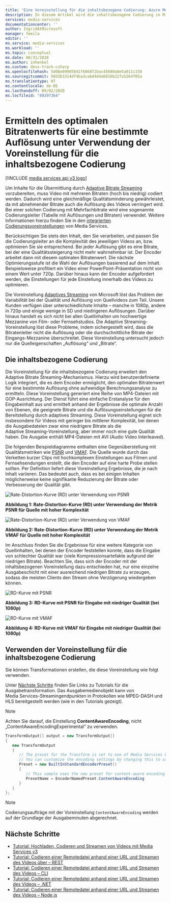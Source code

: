 ```yaml
---
title: 'Eine Voreinstellung für die inhaltsbezogene Codierung: Azure Media Services'
description: In diesem Artikel wird die inhaltsbezogene Codierung in Microsoft Azure Media Services v3 erläutert.
services: media-services
documentationcenter: ''
author: IngridAtMicrosoft
manager: femila
editor: ''
ms.service: media-services
ms.workload: ''
ms.topic: conceptual
ms.date: 08/31/2020
ms.author: inhenkel
ms.custom: devx-track-csharp
ms.openlocfilehash: 5d08e09905841f6068f2bac45680a8e5a011c158
ms.sourcegitcommit: 58d3b3314df4ba3cabd4d4a6016b22fa5264f05a
ms.translationtype: HT
ms.contentlocale: de-DE
ms.lasthandoff: 09/02/2020
ms.locfileid: "89297364"
---
```

# <a name="use-the-content-aware-encoding-preset-to-find-the-optimal-bitrate-value-for-a-given-resolution"></a>Ermitteln des optimalen Bitratenwerts für eine bestimmte Auflösung unter Verwendung der Voreinstellung für die inhaltsbezogene Codierung

[!INCLUDE [media services api v3 logo](./includes/v3-hr.md)]

Um Inhalte für die Übermittlung durch [Adaptive Bitrate Streaming](https://en.wikipedia.org/wiki/Adaptive_bitrate_streaming) vorzubereiten, muss Video mit mehreren Bitraten (hoch bis niedrig) codiert werden. Dadurch wird eine gleichmäßige Qualitätsminderung gewährleistet, da mit abnehmender Bitrate auch die Auflösung des Videos verringert wird. Bei einer solchen Codierung mit Mehrfachbitrate wird eine sogenannte Codierungsleiter (Tabelle mit Auflösungen und Bitraten) verwendet. Weitere Informationen hierzu finden Sie in den [integrierten Codierungsvoreinstellungen](/rest/api/media/transforms/createorupdate#encodernamedpreset) von Media Services.

Berücksichtigen Sie stets den Inhalt, den Sie verarbeiten, und passen Sie die Codierungsleiter an die Komplexität des jeweiligen Videos an, bzw. optimieren Sie sie entsprechend. Bei jeder Auflösung gibt es eine Bitrate, bei der eine Qualitätssteigerung nicht mehr wahrnehmbar ist. Der Encoder arbeitet dann mit diesem optimalen Bitratenwert. Die nächste Optimierungsstufe ist die Wahl der Auflösungen basierend auf dem Inhalt. Beispielsweise profitiert ein Video einer PowerPoint-Präsentation nicht von einem Wert unter 720p. Darüber hinaus kann der Encoder aufgefordert werden, die Einstellungen für jede Einstellung innerhalb des Videos zu optimieren. 

Die Voreinstellung [Adaptives Streaming](autogen-bitrate-ladder.md) von Microsoft löst das Problem der Variabilität bei der Qualität und Auflösung von Quellvideos zum Teil. Unsere Kunden verfügen über unterschiedlichste Inhalte – manche in 1080p, andere in 720p und einige wenige in SD und niedrigeren Auflösungen. Darüber hinaus handelt es sich nicht bei allen Quellinhalten um hochwertige Mezzanine von Film- oder Fernsehstudios. Die Adaptive Streaming-Voreinstellung löst diese Probleme, indem sichergestellt wird, dass die Bitratenleiter nicht die Auflösung oder die durchschnittliche Bitrate der Eingangs-Mezzanine überschreitet. Diese Voreinstellung untersucht jedoch nur die Quelleigenschaften „Auflösung“ und „Bitrate“.

## <a name="the-content-aware-encoding"></a>Die inhaltsbezogene Codierung 

Die Voreinstellung für die inhaltsbezogene Codierung erweitert den Adaptive Bitrate Streaming-Mechanismus. Hierzu wird benutzerdefinierte Logik integriert, die es dem Encoder ermöglicht, den optimalen Bitratenwert für eine bestimmte Auflösung ohne aufwendige Berechnungsanalyse zu ermitteln. Diese Voreinstellung generiert eine Reihe von MP4-Dateien mit GOP-Ausrichtung. Der Dienst führt eine einfache Erstanalyse für den Eingabeinhalt aus und ermittelt anhand der Ergebnisse die optimale Anzahl von Ebenen, die geeignete Bitrate und die Auflösungseinstellungen für die Bereitstellung durch adaptives Streaming. Diese Voreinstellung eignet sich insbesondere für Videos mit geringer bis mittlerer Komplexität, bei denen die Ausgabedateien zwar eine niedrigere Bitrate als die Adaptive Streaming-Voreinstellung, aber immer noch eine gute Qualität haben. Die Ausgabe enthält MP4-Dateien mit AVI (Audio Video Interleaved).

Die folgenden Beispieldiagramme enthalten eine Gegenüberstellung mit Qualitätsmetriken wie [PSNR](https://en.wikipedia.org/wiki/Peak_signal-to-noise_ratio) und [VMAF](https://en.wikipedia.org/wiki/Video_Multimethod_Assessment_Fusion). Die Quelle wurde durch das Verketten kurzer Clips mit hochkomplexen Einstellungen aus Filmen und Fernsehsendungen erstellt, die den Encoder auf eine harte Probe stellen sollten. Per Definition liefert diese Voreinstellung Ergebnisse, die je nach Inhalt variieren. Das bedeutet auch, dass es bei einigen Inhalten möglicherweise keine signifikante Reduzierung der Bitrate oder Verbesserung der Qualität gibt.

![Rate-Distortion-Kurve (RD) unter Verwendung von PSNR](media/content-aware-encoding/msrv1.png)

**Abbildung 1: Rate-Distortion-Kurve (RD) unter Verwendung der Metrik PSNR für Quelle mit hoher Komplexität**

![Rate-Distortion-Kurve (RD) unter Verwendung von VMAF](media/content-aware-encoding/msrv2.png)

**Abbildung 2: Rate-Distortion-Kurve (RD) unter Verwendung der Metrik VMAF für Quelle mit hoher Komplexität**

Im Anschluss finden Sie die Ergebnisse für eine weitere Kategorie von Quellinhalten, bei denen der Encoder feststellen konnte, dass die Eingabe von schlechter Qualität war (viele Kompressionsartefakte aufgrund der niedrigen Bitrate). Beachten Sie, dass sich der Encoder mit der inhaltsbezogenen Voreinstellung dazu entschieden hat, nur eine einzelne Ausgabeschicht mit einer ausreichend niedrigen Bitrate zu erzeugen, sodass die meisten Clients den Stream ohne Verzögerung wiedergeben können.

![RD-Kurve mit PSNR](media/content-aware-encoding/msrv3.png)

**Abbildung 3: RD-Kurve mit PSNR für Eingabe mit niedriger Qualität (bei 1080p)**

![RD-Kurve mit VMAF](media/content-aware-encoding/msrv4.png)

**Abbildung 4: RD-Kurve mit VMAF für Eingabe mit niedriger Qualität (bei 1080p)**

## <a name="how-to-use-the-content-aware-encoding-preset"></a>Verwenden der Voreinstellung für die inhaltsbezogene Codierung 

Sie können Transformationen erstellen, die diese Voreinstellung wie folgt verwenden. 

Unter [Nächste Schritte](#next-steps) finden Sie Links zu Tutorials für die Ausgabetransformation. Das Ausgabemedienobjekt kann von Media Services-Streamingendpunkten in Protokollen wie MPEG-DASH und HLS bereitgestellt werden (wie in den Tutorials gezeigt).

> [!NOTE]
> Achten Sie darauf, die Einstellung **ContentAwareEncoding**, nicht „ContentAwareEncodingExperimental“ zu verwenden.

```csharp
TransformOutput[] output = new TransformOutput[]
{
   new TransformOutput
   {
      // The preset for the Transform is set to one of Media Services built-in sample presets.
      // You can customize the encoding settings by changing this to use "StandardEncoderPreset" class.
      Preset = new BuiltInStandardEncoderPreset()
      {
         // This sample uses the new preset for content-aware encoding
         PresetName = EncoderNamedPreset.ContentAwareEncoding
      }
   }
};
```

> [!NOTE]
> Codierungsaufträge mit der Voreinstellung `ContentAwareEncoding` werden auf der Grundlage der Ausgabeminuten abgerechnet. 
  
## <a name="next-steps"></a>Nächste Schritte

* [Tutorial: Hochladen, Codieren und Streamen von Videos mit Media Services v3](stream-files-tutorial-with-api.md)
* [Tutorial: Codieren einer Remotedatei anhand einer URL und Streamen des Videos über – REST](stream-files-tutorial-with-rest.md)
* [Tutorial: Codieren einer Remotedatei anhand einer URL und Streamen des Videos – CLI](stream-files-cli-quickstart.md)
* [Tutorial: Codieren einer Remotedatei anhand einer URL und Streamen des Videos – .NET](stream-files-dotnet-quickstart.md)
* [Tutorial: Codieren einer Remotedatei anhand einer URL und Streamen des Videos – Node.js](stream-files-nodejs-quickstart.md)

